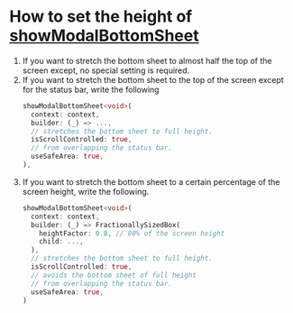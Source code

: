 # How to set the height of [showModalBottomSheet](https://api.flutter.dev/flutter/material/showModalBottomSheet.html)
1. If you want to stretch the bottom sheet to almost half the top of the screen except, no special setting is required.
2. If you want to stretch the bottom sheet to the top of the screen except for the status bar, write the following
    ```dart
    showModalBottomSheet<void>(
      context: context,
      builder: (_) => ...,
      // stretches the bottom sheet to full height.
      isScrollControlled: true,
      // from overlapping the status bar.
      useSafeArea: true,
    ),
    ```
3. If you want to stretch the bottom sheet to a certain percentage of the screen height, write the following.
    ```dart
    showModalBottomSheet<void>(
      context: context,
      builder: (_) => FractionallySizedBox(
        heightFactor: 0.8, // 80% of the screen height
        child: ...,
      ),
      // stretches the bottom sheet to full height.
      isScrollControlled: true,
      // avoids the bottom sheet of full height
      // from overlapping the status bar.
      useSafeArea: true,
    )
    ```
